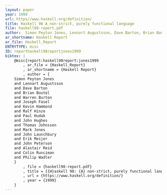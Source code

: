 ```yaml
---
layout: paper
year: 1999
url: https//www.haskell.org/definition/
title: Haskell 98 A non-strict, purely functional language
file: haskell98-report.pdf
author:  Simon Peyton Jones, Lennart Augustsson, Dave Barton, Brian Boutel, Warren Burton, Joseph Fasel, Kevin Hammond, Ralf Hinze, Paul Hudak, John Hughes, Thomas Johnsson, Mark Jones, John Launchbury, Erik Meijer, John Peterson, Alastair Reid, Colin Runciman, Philip Wadler
ar_shortname: Haskell Report
ar_file: Haskell_Report
ENTRYTYPE: misc
ID: reporthaskell98reportjones1999
bibtex: |
    @misc{report:haskell98report:jones1999
        , ar_file = {Haskell_Report}
        , ar_shortname = {Haskell Report}
        , author = {
    Simon Peyton Jones
    and Lennart Augustsson
    and Dave Barton
    and Brian Boutel
    and Warren Burton
    and Joseph Fasel
    and Kevin Hammond
    and Ralf Hinze
    and Paul Hudak
    and John Hughes
    and Thomas Johnsson
    and Mark Jones
    and John Launchbury
    and Erik Meijer
    and John Peterson
    and Alastair Reid
    and Colin Runciman
    and Philip Wadler
    }
        , file = {haskell98-report.pdf}
        , title = {{H}askell 98: {A} non-strict, purely functional language}
        , url = {https://www.haskell.org/definition/}
        , year = {1999}
    }
---
```

